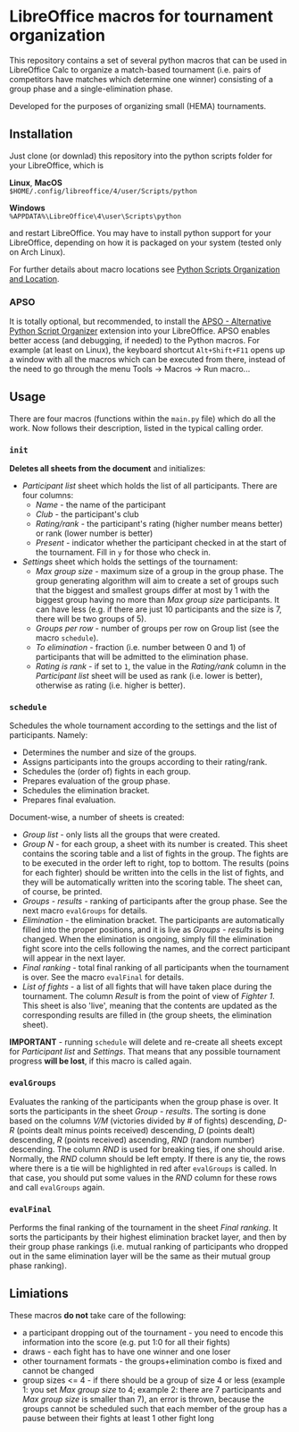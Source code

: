 # LibreOffice macros for tournament organization
This repository contains a set of several python macros that can be used in LibreOffice Calc to organize a match-based tournament (i.e. pairs of competitors have matches which determine one winner) consisting of a group phase and a single-elimination phase.

Developed for the purposes of organizing small (HEMA) tournaments.

## Installation
Just clone (or downlad) this repository into the python scripts folder for your LibreOffice, which is

**Linux**, **MacOS**  
`$HOME/.config/libreoffice/4/user/Scripts/python`

**Windows**  
`%APPDATA%\LibreOffice\4\user\Scripts\python`

and restart LibreOffice.
You may have to install python support for your LibreOffice, depending on how it is packaged on your system (tested only on Arch Linux).

For further details about macro locations see [Python Scripts Organization and Location](https://help.libreoffice.org/6.3/en-US/text/sbasic/python/python_locations.html).

### APSO
It is totally optional, but recommended, to install the [APSO - Alternative Python Script Organizer](https://extensions.libreoffice.org/en/extensions/show/apso-alternative-script-organizer-for-python) extension into your LibreOffice.
APSO enables better access (and debugging, if needed) to the Python macros.
For example (at least on Linux), the keyboard shortcut `Alt+Shift+F11` opens up a window with all the macros which can be executed from there, instead of the need to go through the menu Tools → Macros → Run macro...

## Usage
There are four macros (functions within the `main.py` file) which do all the work.
Now follows their description, listed in the typical calling order.

### `init`
**Deletes all sheets from the document** and initializes:
* *Participant list* sheet which holds the list of all participants.
  There are four columns:
  * *Name* - the name of the participant
  * *Club* - the participant's club
  * *Rating/rank* - the participant's rating (higher number means better) or rank (lower number is better)
  * *Present* - indicator whether the participant checked in at the start of the tournament.
    Fill in `y` for those who check in.
* *Settings* sheet which holds the settings of the tournament:
  * *Max group size* - maximum size of a group in the group phase.
    The group generating algorithm will aim to create a set of groups such that the biggest and smallest groups differ at most by 1 with the biggest group having no more than *Max group size* participants.
    It can have less (e.g. if there are just 10 participants and the size is 7, there will be two groups of 5).
  * *Groups per row* - number of groups per row on Group list (see the macro `schedule`).
  * *To elimination* - fraction (i.e. number between 0 and 1) of participants that will be admitted to the elimination phase.
  * *Rating is rank* - if set to `1`, the value in the *Rating/rank* column in the *Participant list* sheet will be used as rank (i.e. lower is better), otherwise as rating (i.e. higher is better).

### `schedule`
Schedules the whole tournament according to the settings and the list of participants.
Namely:
* Determines the number and size of the groups.
* Assigns participants into the groups according to their rating/rank.
* Schedules the (order of) fights in each group.
* Prepares evaluation of the group phase.
* Schedules the elimination bracket.
* Prepares final evaluation.

Document-wise, a number of sheets is created:
* *Group list* - only lists all the groups that were created.
* *Group N* - for each group, a sheet with its number is created.
  This sheet contains the scoring table and a list of fights in the group.
  The fights are to be executed in the order left to right, top to bottom.
  The results (poins for each fighter) should be written into the cells in the list of fights, and they will be automatically written into the scoring table.
  The sheet can, of course, be printed.
* *Groups - results* - ranking of participants after the group phase.
  See the next macro `evalGroups` for details.
* *Elimination* - the elimination bracket.
  The participants are automatically filled into the proper positions, and it is live as *Groups - results* is being changed.
  When the elimination is ongoing, simply fill the elimination fight score into the cells following the names, and the correct participant will appear in the next layer.
* *Final ranking* - total final ranking of all participants when the tournament is over.
  See the macro `evalFinal` for details.
* *List of fights* - a list of all fights that will have taken place during the tournament.
  The column *Result* is from the point of view of *Fighter 1*.
  This sheet is also 'live', meaning that the contents are updated as the corresponding results are filled in (the group sheets, the elimination sheet).

**IMPORTANT** - running `schedule` will delete and re-create all sheets except for *Participant list* and *Settings*.
That means that any possible tournament progress **will be lost**, if this macro is called again.

### `evalGroups`
Evaluates the ranking of the participants when the group phase is over.
It sorts the participants in the sheet *Group - results*.
The sorting is done based on the columns *V/M* (victories divided by \# of fights) descending, *D-R* (points dealt minus points received) descending, *D* (points dealt) descending, *R* (points received) ascending, *RND* (random number) descending.
The column *RND* is used for breaking ties, if one should arise.
Normally, the *RND* column should be left empty.
If there is any tie, the rows where there is a tie will be highlighted in red after `evalGroups` is called.
In that case, you should put some values in the *RND* column for these rows and call `evalGroups` again.

### `evalFinal`
Performs the final ranking of the tournament in the sheet *Final ranking*.
It sorts the participants by their highest elimination bracket layer, and then by their group phase rankings (i.e. mutual ranking of participants who dropped out in the same elimination layer will be the same as their mutual group phase ranking).

## Limiations
These macros **do not** take care of the following:
* a participant dropping out of the tournament - you need to encode this information into the score (e.g. put 1:0 for all their fights)
* draws - each fight has to have one winner and one loser
* other tournament formats - the groups+elimination combo is fixed and cannot be changed
* group sizes <= 4 - if there should be a group of size 4 or less (example 1: you set *Max group size* to 4; example 2: there are 7 participants and *Max group size* is smaller than 7), an error is thrown, because the groups cannot be scheduled such that each member of the group has a pause between their fights at least 1 other fight long